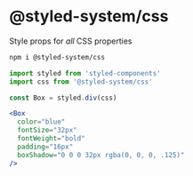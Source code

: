 # @styled-system/css

Style props for _all_ CSS properties

```sh
npm i @styled-system/css
```

```js
import styled from 'styled-components'
import css from '@styled-system/css'

const Box = styled.div(css)
```

```jsx
<Box
  color="blue"
  fontSize="32px"
  fontWeight="bold"
  padding="16px"
  boxShadow="0 0 0 32px rgba(0, 0, 0, .125)"
/>
```
